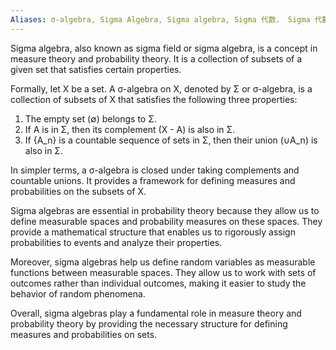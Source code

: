 ```yaml
---
Aliases: σ-algebra, Sigma Algebra, Sigma algebra, Sigma 代数， Sigma 代數
---
```


Sigma algebra, also known as sigma field or sigma algebra, is a concept in measure theory and probability theory. It is a collection of subsets of a given set that satisfies certain properties.

Formally, let X be a set. A σ-algebra on X, denoted by Σ or σ-algebra, is a collection of subsets of X that satisfies the following three properties:

1. The empty set (∅) belongs to Σ.
2. If A is in Σ, then its complement (X - A) is also in Σ.
3. If {A_n} is a countable sequence of sets in Σ, then their union (∪A_n) is also in Σ.

In simpler terms, a σ-algebra is closed under taking complements and countable unions. It provides a framework for defining measures and probabilities on the subsets of X.

Sigma algebras are essential in probability theory because they allow us to define measurable spaces and probability measures on these spaces. They provide a mathematical structure that enables us to rigorously assign probabilities to events and analyze their properties.

Moreover, sigma algebras help us define random variables as measurable functions between measurable spaces. They allow us to work with sets of outcomes rather than individual outcomes, making it easier to study the behavior of random phenomena.

Overall, sigma algebras play a fundamental role in measure theory and probability theory by providing the necessary structure for defining measures and probabilities on sets.